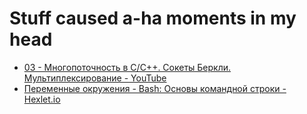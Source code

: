 # Stuff caused a-ha moments in my head
- [03 - Многопоточность в C/C++. Сокеты Беркли. Мультиплексирование - YouTube](https://www.youtube.com/watch?v=UKgvHcqF7GU&index=3&list=PLwwk4BHih4fhYu3nMqgMbp_SkYC5Kv684)
- [Переменные окружения - Bash: Основы командной строки - Hexlet.io](https://ru.hexlet.io/courses/bash/lessons/env/theory_unit)
